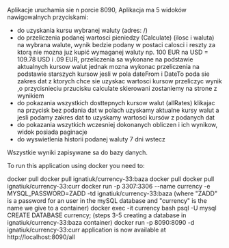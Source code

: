 Aplikacje uruchamia sie n porcie 8090, Aplikacja ma 5 widoków nawigowalnych przyciskami:

- do uzyskania kursu wybranej waluty (adres: /)
- do przeliczenia podanej wartosci pieniedzy (Calculate) (ilosc i waluta) na wybrana walute, wynik bedzie podany w
  postaci calosci i reszty za ktorą nie mozna juz kupić wymaganej waluty np. 100 EUR na USD = 109.78 USD i .09 EUR,
  przeliczenia sa wykonane na podstawie aktualnych kursow walut jednak mozna wykonac przeliczenia na podstawie starszych
  kursow jesli w pola dateFrom i DateTo poda sie zakres dat z ktorych chce sie uzyskac wartosci kursow przeliczyc wynik
  ,o przycisnieciu przucisku calculate skierowani zostaniemy na strone z wynikiem
- do pokazania wszystkich dosttepnych kursow walut (allRates) klikajac na przycisk bez podania dat w polach uzyskamy
  aktualne kursy walut a jesli podamy zakres dat to uzyskamy wartosci kursów z podanych dat
- do pokazania wszytkich wczesniej dokonanych obliczen i ich wynikow, widok posiada paginacje
- do wyswietlenia historii podanej waluty 7 dni wstecz

Wszystkie wyniki zapisywane sa do bazy danych.


To run this application using docker you need to:

docker pull docker pull ignatiuk/currency-33:baza
docker pull docker pull ignatiuk/currency-33:curr
docker run -p 3307:3306 --name currency -e MYSQL_PASSWORD=ZADD -td ignatiuk/currency-33:baza (where "ZADD" is a password for an user in the mySQL database and "currency" is the name we give to a container)
docker exec -it currency bash
psql -U mysql
CREATE DATABASE currency; (steps 3-5 creating a database in ignatiuk/currency-33:baza container)
docker run -p 8090:8090 -d ignatiuk/currency-33:curr
application is now available at http://localhost:8090/all

